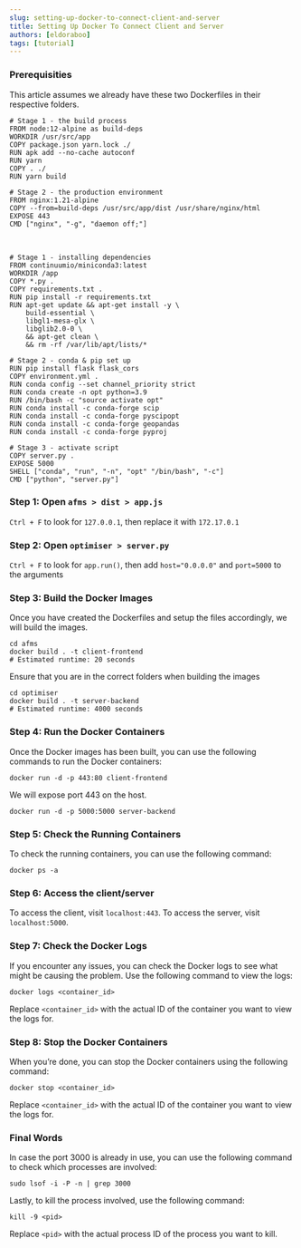 ```yaml
---
slug: setting-up-docker-to-connect-client-and-server
title: Setting Up Docker To Connect Client and Server
authors: [eldoraboo]
tags: [tutorial]
---
```


### Prerequisities

This article assumes we already have these two Dockerfiles in their respective folders.

```shell title="afms > Dockerfile" withLineNumbers
# Stage 1 - the build process
FROM node:12-alpine as build-deps
WORKDIR /usr/src/app
COPY package.json yarn.lock ./
RUN apk add --no-cache autoconf
RUN yarn
COPY . ./
RUN yarn build

# Stage 2 - the production environment
FROM nginx:1.21-alpine
COPY --from=build-deps /usr/src/app/dist /usr/share/nginx/html
EXPOSE 443
CMD ["nginx", "-g", "daemon off;"]
```

<br/>

```shell title="optimiser > Dockerfile" withLineNumbers
# Stage 1 - installing dependencies
FROM continuumio/miniconda3:latest
WORKDIR /app
COPY *.py .
COPY requirements.txt .
RUN pip install -r requirements.txt
RUN apt-get update && apt-get install -y \
    build-essential \
    libgl1-mesa-glx \
    libglib2.0-0 \
    && apt-get clean \
    && rm -rf /var/lib/apt/lists/*

# Stage 2 - conda & pip set up
RUN pip install flask flask_cors
COPY environment.yml .
RUN conda config --set channel_priority strict
RUN conda create -n opt python=3.9
RUN /bin/bash -c "source activate opt"
RUN conda install -c conda-forge scip
RUN conda install -c conda-forge pyscipopt
RUN conda install -c conda-forge geopandas
RUN conda install -c conda-forge pyproj

# Stage 3 - activate script
COPY server.py .
EXPOSE 5000
SHELL ["conda", "run", "-n", "opt" "/bin/bash", "-c"]
CMD ["python", "server.py"]
```

### Step 1: Open `afms > dist > app.js`

`Ctrl + F` to look for `127.0.0.1`, then replace it with `172.17.0.1`

### Step 2: Open `optimiser > server.py`

`Ctrl + F` to look for `app.run()`, then add `host="0.0.0.0"` and `port=5000` to the arguments

### Step 3: Build the Docker Images

Once you have created the Dockerfiles and setup the files accordingly, we will build the images.

```shell Terminal
cd afms
docker build . -t client-frontend
# Estimated runtime: 20 seconds
```

Ensure that you are in the correct folders when building the images

```shell Terminal
cd optimiser
docker build . -t server-backend
# Estimated runtime: 4000 seconds
```

### Step 4: Run the Docker Containers

Once the Docker images has been built, you can use the following commands to run the Docker containers:

```shell Terminal
docker run -d -p 443:80 client-frontend
```

We will expose port 443 on the host.

```shell Terminal
docker run -d -p 5000:5000 server-backend
```

### Step 5: Check the Running Containers

To check the running containers, you can use the following command:

```shell Terminal
docker ps -a
```

### Step 6: Access the client/server

To access the client, visit `localhost:443`.
To access the server, visit `localhost:5000`.

### Step 7: Check the Docker Logs

If you encounter any issues, you can check the Docker logs to see what might be causing the problem. Use the following command to view the logs:

```shell Terminal
docker logs <container_id>
```

Replace `<container_id>` with the actual ID of the container you want to view the logs for.

### Step 8: Stop the Docker Containers

When you’re done, you can stop the Docker containers using the following command:

```shell Terminal
docker stop <container_id>
```

Replace `<container_id>` with the actual ID of the container you want to view the logs for.

### Final Words

In case the port 3000 is already in use, you can use the following command to check which processes are involved:

```shell Terminal
sudo lsof -i -P -n | grep 3000
```

Lastly, to kill the process involved, use the following command:

```shell Terminal
kill -9 <pid>
```

Replace `<pid>` with the actual process ID of the process you want to kill.
